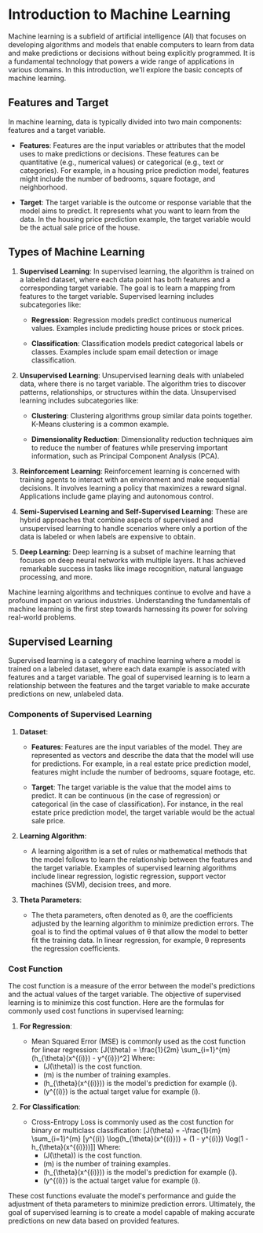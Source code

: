 # Introduction to Machine Learning

Machine learning is a subfield of artificial intelligence (AI) that focuses on developing algorithms and models that enable computers to learn from data and make predictions or decisions without being explicitly programmed. It is a fundamental technology that powers a wide range of applications in various domains. In this introduction, we'll explore the basic concepts of machine learning.

## Features and Target

In machine learning, data is typically divided into two main components: features and a target variable.

- **Features**: Features are the input variables or attributes that the model uses to make predictions or decisions. These features can be quantitative (e.g., numerical values) or categorical (e.g., text or categories). For example, in a housing price prediction model, features might include the number of bedrooms, square footage, and neighborhood.

- **Target**: The target variable is the outcome or response variable that the model aims to predict. It represents what you want to learn from the data. In the housing price prediction example, the target variable would be the actual sale price of the house.

## Types of Machine Learning

1. **Supervised Learning**: In supervised learning, the algorithm is trained on a labeled dataset, where each data point has both features and a corresponding target variable. The goal is to learn a mapping from features to the target variable. Supervised learning includes subcategories like:

   - **Regression**: Regression models predict continuous numerical values. Examples include predicting house prices or stock prices.

   - **Classification**: Classification models predict categorical labels or classes. Examples include spam email detection or image classification.

2. **Unsupervised Learning**: Unsupervised learning deals with unlabeled data, where there is no target variable. The algorithm tries to discover patterns, relationships, or structures within the data. Unsupervised learning includes subcategories like:

   - **Clustering**: Clustering algorithms group similar data points together. K-Means clustering is a common example.

   - **Dimensionality Reduction**: Dimensionality reduction techniques aim to reduce the number of features while preserving important information, such as Principal Component Analysis (PCA).

3. **Reinforcement Learning**: Reinforcement learning is concerned with training agents to interact with an environment and make sequential decisions. It involves learning a policy that maximizes a reward signal. Applications include game playing and autonomous control.

4. **Semi-Supervised Learning and Self-Supervised Learning**: These are hybrid approaches that combine aspects of supervised and unsupervised learning to handle scenarios where only a portion of the data is labeled or when labels are expensive to obtain.

5. **Deep Learning**: Deep learning is a subset of machine learning that focuses on deep neural networks with multiple layers. It has achieved remarkable success in tasks like image recognition, natural language processing, and more.

Machine learning algorithms and techniques continue to evolve and have a profound impact on various industries. Understanding the fundamentals of machine learning is the first step towards harnessing its power for solving real-world problems.

<!-- Introduction to Supervised Learning -->

## Supervised Learning

Supervised learning is a category of machine learning where a model is trained on a labeled dataset, where each data example is associated with features and a target variable. The goal of supervised learning is to learn a relationship between the features and the target variable to make accurate predictions on new, unlabeled data.

### Components of Supervised Learning

1. **Dataset**:
   - **Features**: Features are the input variables of the model. They are represented as vectors and describe the data that the model will use for predictions. For example, in a real estate price prediction model, features might include the number of bedrooms, square footage, etc.

   - **Target**: The target variable is the value that the model aims to predict. It can be continuous (in the case of regression) or categorical (in the case of classification). For instance, in the real estate price prediction model, the target variable would be the actual sale price.

2. **Learning Algorithm**:
   - A learning algorithm is a set of rules or mathematical methods that the model follows to learn the relationship between the features and the target variable. Examples of supervised learning algorithms include linear regression, logistic regression, support vector machines (SVM), decision trees, and more.

3. **Theta Parameters**:
   - The theta parameters, often denoted as θ, are the coefficients adjusted by the learning algorithm to minimize prediction errors. The goal is to find the optimal values of θ that allow the model to better fit the training data. In linear regression, for example, θ represents the regression coefficients.

### Cost Function

The cost function is a measure of the error between the model's predictions and the actual values of the target variable. The objective of supervised learning is to minimize this cost function. Here are the formulas for commonly used cost functions in supervised learning:

1. **For Regression**:
   - Mean Squared Error (MSE) is commonly used as the cost function for linear regression:
     \[J(\theta) = \frac{1}{2m} \sum_{i=1}^{m} (h_{\theta}(x^{(i)}) - y^{(i)})^2\]
     Where:
     - \(J(\theta)\) is the cost function.
     - \(m\) is the number of training examples.
     - \(h_{\theta}(x^{(i)})\) is the model's prediction for example \(i\).
     - \(y^{(i)}\) is the actual target value for example \(i\).

2. **For Classification**:
   - Cross-Entropy Loss is commonly used as the cost function for binary or multiclass classification:
     \[J(\theta) = -\frac{1}{m} \sum_{i=1}^{m} [y^{(i)} \log(h_{\theta}(x^{(i)})) + (1 - y^{(i)}) \log(1 - h_{\theta}(x^{(i)}))]\]
     Where:
     - \(J(\theta)\) is the cost function.
     - \(m\) is the number of training examples.
     - \(h_{\theta}(x^{(i)})\) is the model's prediction for example \(i\).
     - \(y^{(i)}\) is the actual target value for example \(i\).

These cost functions evaluate the model's performance and guide the adjustment of theta parameters to minimize prediction errors. Ultimately, the goal of supervised learning is to create a model capable of making accurate predictions on new data based on provided features.

